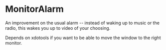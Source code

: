 MonitorAlarm
============

An improvement on the usual alarm -- instead of waking up to music or the radio, this wakes you up to video of your choosing.

Depends on xdotools if you want to be able to move the window to the right monitor. 
